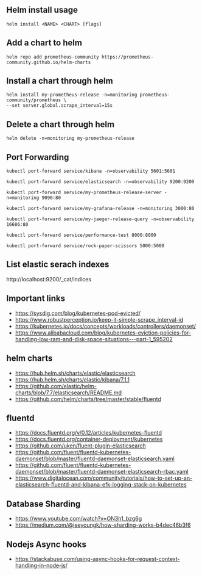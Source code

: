## Helm install usage
```
helm install <NAME> <CHART> [flags]
```

## Add a chart to helm

```
helm repo add prometheus-community https://prometheus-community.github.io/helm-charts
```

## Install a chart through helm
```
helm install my-prometheus-release -n=monitoring prometheus-community/prometheus \
--set server.global.scrape_interval=15s
```

## Delete a chart through helm
```
helm delete -n=monitoring my-prometheus-release
```

## Port Forwarding
```
kubectl port-forward service/kibana -n=observability 5601:5601
```

```
kubectl port-forward service/elasticsearch -n=observability 9200:9200
```

```
kubectl port-forward service/my-prometheus-release-server -n=monitoring 9090:80
```

```
kubectl port-forward service/my-grafana-release -n=monitoring 3000:80
```

```
kubectl port-forward service/my-jaeger-release-query -n=observability 16686:80
```

```
kubectl port-forward service/performance-test 8000:8000
```

```
kubectl port-forward service/rock-paper-scissors 5000:5000
```

## List elastic serach indexes
http://localhost:9200/_cat/indices

## Important links
* https://sysdig.com/blog/kubernetes-pod-evicted/
* https://www.robustperception.io/keep-it-simple-scrape_interval-id
* https://kubernetes.io/docs/concepts/workloads/controllers/daemonset/
* https://www.alibabacloud.com/blog/kubernetes-eviction-policies-for-handling-low-ram-and-disk-space-situations---part-1_595202

## helm charts
* https://hub.helm.sh/charts/elastic/elasticsearch
* https://hub.helm.sh/charts/elastic/kibana/7.1.1
* https://github.com/elastic/helm-charts/blob/7.7/elasticsearch/README.md
* https://github.com/helm/charts/tree/master/stable/fluentd

## fluentd
* https://docs.fluentd.org/v/0.12/articles/kubernetes-fluentd
* https://docs.fluentd.org/container-deployment/kubernetes
* https://github.com/uken/fluent-plugin-elasticsearch
* https://github.com/fluent/fluentd-kubernetes-daemonset/blob/master/fluentd-daemonset-elasticsearch.yaml
* https://github.com/fluent/fluentd-kubernetes-daemonset/blob/master/fluentd-daemonset-elasticsearch-rbac.yaml
* https://www.digitalocean.com/community/tutorials/how-to-set-up-an-elasticsearch-fluentd-and-kibana-efk-logging-stack-on-kubernetes

## Database Sharding
* https://www.youtube.com/watch?v=ON3h1_bzg6g
* https://medium.com/@jeeyoungk/how-sharding-works-b4dec46b3f6

## Nodejs Async hooks
* https://stackabuse.com/using-async-hooks-for-request-context-handling-in-node-js/
